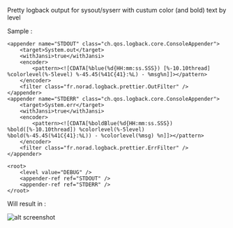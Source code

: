 Pretty logback output for sysout/syserr with custum color (and bold) text by level

Sample :

<configuration scan="true" scanPeriod="30 seconds">
    <conversionRule conversionWord="colorlevel"
        converterClass="fr.norad.logback.prettier.ColorLevelCompositeConverter" />
    <conversionRule conversionWord="bold"
        converterClass="fr.norad.logback.prettier.BoldCompositeConverter" />

    <appender name="STDOUT" class="ch.qos.logback.core.ConsoleAppender">
        <target>System.out</target>
        <withJansi>true</withJansi>
        <encoder>
            <pattern><![CDATA[%blue(%d{HH:mm:ss.SSS}) [%-10.10thread] %colorlevel(%-5level) %-45.45(%41C{41}:%L) - %msg%n]]></pattern>
        </encoder>
        <filter class="fr.norad.logback.prettier.OutFilter" />
    </appender>
    <appender name="STDERR" class="ch.qos.logback.core.ConsoleAppender">
        <target>System.err</target>
        <withJansi>true</withJansi>
        <encoder>
            <pattern><![CDATA[%boldBlue(%d{HH:mm:ss.SSS}) %bold([%-10.10thread]) %colorlevel(%-5level) %bold(%-45.45(%41C{41}:%L)) - %colorlevel(%msg) %n]]></pattern>
        </encoder>
        <filter class="fr.norad.logback.prettier.ErrFilter" />
    </appender>

    <root>
        <level value="DEBUG" />
        <appender-ref ref="STDOUT" />
        <appender-ref ref="STDERR" />
    </root>
</configuration>

Will result in : 

![alt screenshot](https://raw.github.com/n0rad/logback-prettier/master/screenshot.png)
